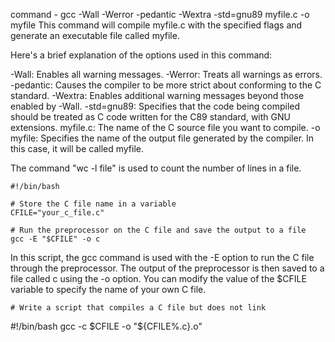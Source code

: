 command - gcc -Wall -Werror -pedantic -Wextra -std=gnu89 myfile.c -o myfile
This command will compile myfile.c with the specified flags and generate an executable file called myfile.

Here's a brief explanation of the options used in this command:

-Wall: Enables all warning messages.
-Werror: Treats all warnings as errors.
-pedantic: Causes the compiler to be more strict about conforming to the C standard.
-Wextra: Enables additional warning messages beyond those enabled by -Wall.
-std=gnu89: Specifies that the code being compiled should be treated as C code written for the C89 standard, with GNU extensions.
myfile.c: The name of the C source file you want to compile.
-o myfile: Specifies the name of the output file generated by the compiler. In this case, it will be called myfile.

The command "wc -l file" is used to count the number of lines in a file.

```
#!/bin/bash

# Store the C file name in a variable
CFILE="your_c_file.c"

# Run the preprocessor on the C file and save the output to a file
gcc -E "$CFILE" -o c

```
In this script, the gcc command is used with the -E option to run the C file through the preprocessor. The output of the preprocessor is then saved to a file called c using the -o option. You can modify the value of the $CFILE variable to specify the name of your own C file.

```
# Write a script that compiles a C file but does not link
```
#!/bin/bash
gcc -c $CFILE -o "${CFILE%.c}.o"
```

